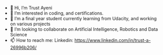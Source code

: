 - 👋 Hi, I’m Trust Ayeni
- 👀 I’m interested in coding, and certifications.
- 🌱 I’m a final year student currently learning from Udacity, and working on various projects 
- 💞️ I’m looking to collaborate on Artificial Intelligence, Robotics and Data Science
- 📫 How to reach me: Linkedin: https://www.linkedin.com/in/trust-a-26996b206/

<!---
Ryzen-iq/Ryzen-iq is a ✨ special ✨ repository because its `README.md` (this file) appears on your GitHub profile.
You can click the Preview link to take a look at your changes.
--->
